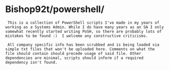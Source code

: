 # Bishop92t/powershell/

     This is a collection of PowerShell scripts I've made in my years of working as a Systems Admin. While I do have many years as an SA I only somewhat recently started writing PoSH, so there are probably lots of mistakes to be found :)  I welcome any constructive criticisms.  
     
     All company specific info has been scrubbed and is being loaded via simple txt files that won't be uploaded here. Comments on what the file should contain should precede usage of said file. Other dependencies are minimal, scripts should inform if a required dependency isn't found.
     
